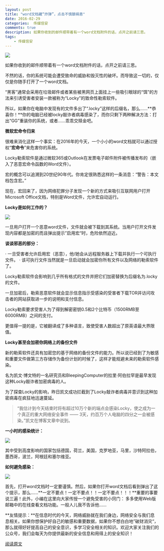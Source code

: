```yaml
---  
layout: post  
title: "word文档藏“炸弹”，点击不慎酿祸患"
date: 2016-02-29
categories:  传媒信安     
comments: true
description: 如果你收到的邮件顺带着有一个word文档附件的话，点开之前请三思。
tags:
    - 传媒信安
---  
```

![](http://127.0.0.1:4000//resources/images/T1.png) 

如果你收到的邮件顺带着有一个word文档附件的话，点开之前请三思。   

不然的话，你的系统可能会遭受致命的威胁和毁灭性的破坏。而导致这一切的，仅仅是你随手打开了一个word文档。

“黑客”通常会采用在垃圾邮件或者某些被黑网页上面挂上一些吸引眼球的“饵”的方法来引诱受害者安装一款被称为“Locky”的致命性勒索软件。

所以，如果你在电脑中发现有的文件多出了“.locky”这样的后缀名，那么......**恭喜你！**你的电脑已经被locky敲诈者病毒感染了，而你只剩下两种解决方法：打出“GG”重装你的系统，或者......乖乖交赎金吧。

**微软宏命令归来**

很难来消化这样一个事实：在2016年的今天，一个小小的word文档就可以通过授权“**宏命令**”来危害你的系统。

Locky勒索软件是通过微软365或Outlook在发票电子邮件附件被传播发布的（嵌入了恶意宏命令函数的Word文件）。

宏的概念可以追溯到20世纪90年代。你肯定很熟悉这样的一条消息：“警告：本文档包含宏。”

现在，宏回来了，因为网络犯罪分子发现一个新的方式来吸引互联网用户打开Microsoft Office文档，特别是Word文件，允许宏自动运行。

**Locky是如何工作的？**

![](http://127.0.0.1:4000//resources/images/T2.png) 


一旦用户打开一个恶意word文件，文件就会被下载到其系统。当用户打开文件发现内容都是加密的而且弹出提示”启用宏“时，危险依然迫近。

**谈谈邪恶的部分：**

· 一旦受害者允许启用宏（恶意），他/她会从远程服务器上下载并执行一个可执行文件。
· 该可执行文件当然就是一旦启动就会加密你所有文件以及网络的勒索软件了。

Locky勒索软件会影响到几乎所有格式的文件并把它们加密替换为后缀名为.locky的文件。

一旦加密后，勒索恶意软件就会显示信息指示受感染的受害者下载TOR并访问攻击者的网站获取进一步的说明和支付信息。

Locky勒索要求受害人为了得到解密密钥0.5和2个比特币（1500RMB至6000RMB）之间的支付。

更值得一提的是，它被翻译成了多种语言，致使受害人数超出了原英语最大界限值。

**Locky甚至会加密你网络上的备份文件**

新的勒索软件还具有加密您的基于网络的备份文件的能力。所以说已经到了为敏感和重要文件做第三方存储作为备份计划的时候了，这样才能规避未来的勒索软件感染。

名为凯文·博文特的一名研究员和BleepingComputer的拉里·阿伯拉罕是最早发现这种Locky敲诈者加密病毒的人。

为了探查Locky的影响，昨日凯文成功拦截到了Locky敲诈者病毒并意识到这种加密病毒在疯狂地迅速蔓延。

>“我估计到今天结束时将有超过10万个新的端点会感染Locky，使之成为一个真正的重大网络安全事件 —— 3天，约百万个人电脑的四分之一会被感染。”凯文在博客文章中说到。

**一小时的感染统计：**

![](http://127.0.0.1:4000//resources/images/T3.png) 

其中受到高度影响的国家包括德国，荷兰，美国，克罗地亚，马里，沙特阿拉伯，墨西哥，波兰，阿根廷和塞尔维亚。

**如何避免感染：**

![](http://127.0.0.1:4000//resources/images/T4.png) 

首先，打开word文档时一定要谨慎。然后，如果你打开word文档后看到弹出了这个提示，那么......**一定不要点！一定不要点！！一定不要点！！！**重要的事要说三遍！此外，小编在这里向大家传授一个避免受害的小窍门： 多多使用Web版邮箱中的在线查看文档功能。一般人儿我不告诉他......

**友情提示：**在信息时代的今天，网络威胁就在我们身边，网络安全与我们息息相关。如果你想保护好自己的敏感和重要数据，如果你不想白白地”破财消灾“，那么就得好好提高自己的安全意识，多学习安全相关的知识。欢迎大家关注我们的公众号，我们会每天为你提供最新的安全信息和用得上的安全知识！

[阅读原文](http://thehackernews.com/2016/02/locky-ransomware-decrypt.html)